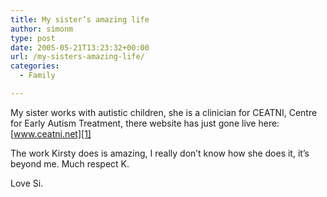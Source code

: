 ```yaml
---
title: My sister’s amazing life
author: simonm
type: post
date: 2005-05-21T13:23:32+00:00
url: /my-sisters-amazing-life/
categories:
  - Family

---
```

My sister works with autistic children, she is a clinician for CEATNI, Centre for Early Autism Treatment, there website has just gone live here: [www.ceatni.net][1]

The work Kirsty does is amazing, I really don&#8217;t know how she does it, it&#8217;s beyond me. Much respect K.

Love Si.

 [1]: http://www.ceatni.net